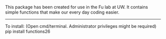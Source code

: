 This package has been created for use in the Fu lab at UW. It contains simple functions that make our every day coding
easier.

_________________________________

To install:
    (Open cmd/terminal. Administrator privileges might be required)
    pip install functions26
